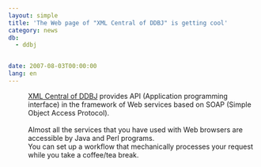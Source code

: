 ```yaml
---
layout: simple
title: 'The Web page of "XML Central of DDBJ" is getting cool'
category: news
db:
  - ddbj


date: 2007-08-03T00:00:00
lang: en
---
```


<dd><a href="http://www.xml.nig.ac.jp/index_jp.html" target="_blank">XML Central of DDBJ</a> provides API (Application programming interface) in the framework of Web services based on SOAP (Simple Object Access Protocol).<br><br>Almost all the services that you have used with Web browsers are accessible by Java and Perl programs.<br> You can set up a workflow that mechanically processes your request while you take a coffee/tea break.</dd>
